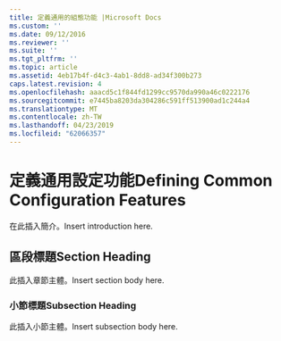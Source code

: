 ```yaml
---
title: 定義通用的組態功能 |Microsoft Docs
ms.custom: ''
ms.date: 09/12/2016
ms.reviewer: ''
ms.suite: ''
ms.tgt_pltfrm: ''
ms.topic: article
ms.assetid: 4eb17b4f-d4c3-4ab1-8dd8-ad34f300b273
caps.latest.revision: 4
ms.openlocfilehash: aaacd5c1f844fd1299cc9570da990a46c0222176
ms.sourcegitcommit: e7445ba8203da304286c591ff513900ad1c244a4
ms.translationtype: MT
ms.contentlocale: zh-TW
ms.lasthandoff: 04/23/2019
ms.locfileid: "62066357"
---
```

# <a name="defining-common-configuration-features"></a><span data-ttu-id="e2922-102">定義通用設定功能</span><span class="sxs-lookup"><span data-stu-id="e2922-102">Defining Common Configuration Features</span></span>

<span data-ttu-id="e2922-103">在此插入簡介。</span><span class="sxs-lookup"><span data-stu-id="e2922-103">Insert introduction here.</span></span>

## <a name="section-heading"></a><span data-ttu-id="e2922-104">區段標題</span><span class="sxs-lookup"><span data-stu-id="e2922-104">Section Heading</span></span>

<span data-ttu-id="e2922-105">此插入章節主體。</span><span class="sxs-lookup"><span data-stu-id="e2922-105">Insert section body here.</span></span>

### <a name="subsection-heading"></a><span data-ttu-id="e2922-106">小節標題</span><span class="sxs-lookup"><span data-stu-id="e2922-106">Subsection Heading</span></span>

<span data-ttu-id="e2922-107">此插入小節主體。</span><span class="sxs-lookup"><span data-stu-id="e2922-107">Insert subsection body here.</span></span>
